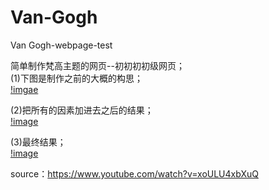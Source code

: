 # Van-Gogh
Van Gogh-webpage-test  
  
简单制作梵高主题的网页--初初初初级网页；  
(1)下图是制作之前的大概的构思；  
[!imgae](https://github.com/jjjinnni/Van-Gogh/blob/main/result/zero.png)  
  
(2)把所有的因素加进去之后的结果；  
[!image](https://github.com/jjjinnni/Van-Gogh/blob/main/result/first.png)  
  
(3)最终结果；  
[!image](https://github.com/jjjinnni/Van-Gogh/blob/main/result/third.png)  
  
source：https://www.youtube.com/watch?v=xoULU4xbXuQ
